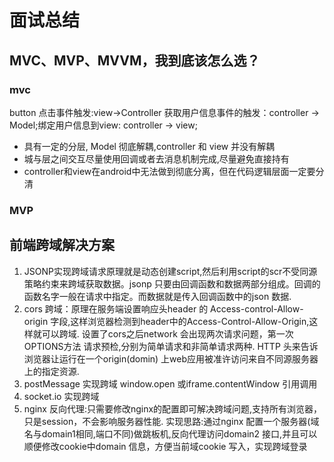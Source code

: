 # 面试总结
## MVC、MVP、MVVM，我到底该怎么选？
 ### mvc
 button 点击事件触发:view->Controller 获取用户信息事件的触发：controller -> Model;绑定用户信息到view: controller -> view;
 * 具有一定的分层, Model 彻底解耦,controller 和 view 并没有解耦
 * 城与层之间交互尽量使用回调或者去消息机制完成,尽量避免直接持有
 * controller和view在android中无法做到彻底分离，但在代码逻辑层面一定要分清
 ### MVP
 ## 前端跨域解决方案
 1. JSONP实现跨域请求原理就是动态创建script,然后利用script的scr不受同源策略约束来跨域获取数据。jsonp 只要由回调函数和数据两部分组成。回调的函数名字一般在请求中指定。而数据就是传入回调函数中的json 数据.
 2. cors 跨域：原理在服务端设置响应头header  的 Access-control-Allow-origin 字段,这样浏览器检测到header中的Access-Control-Allow-Origin,这样就可以跨域. 设置了cors之后network 会出现两次请求问题，第一次OPTIONS方法 请求预检,分别为简单请求和非简单请求两种. HTTP 头来告诉浏览器让运行在一个origin(domin) 上web应用被准许访问来自不同源服务器上的指定资源.
 3. postMessage 实现跨域 window.open 或iframe.contentWindow 引用调用
 4. socket.io 实现跨域
 5. nginx 反向代理:只需要修改nginx的配置即可解决跨域问题,支持所有浏览器，只是session，不会影响服务器性能. 实现思路:通过nginx 配置一个服务器(域名与domain1相同,端口不同)做跳板机,反向代理访问domain2 接口,并且可以顺便修改cookie中domain 信息，方便当前域cookie 写入，实现跨域登录
 
